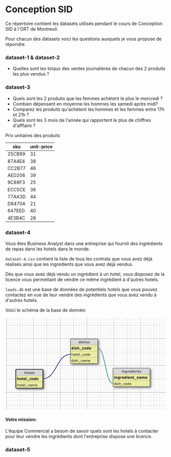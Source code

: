 # Conception SID

Ce répertoire contient les datasets utilisés pendant le cours de Conception SID à l'ORT de Montreuil.

Pour chacun des datasets voici les questions auxquels je vous propose de répondre.

### dataset-1 & dataset-2

- Quelles sont les totaux des ventes journalières de chacun des 2 produits les plus vendus ?

### dataset-3

- Quels sont les 2 produits que les femmes achètent le plus le mercredi ?
- Combien dépensent en moyenne les hommes les samedi après midi?
- Comparez les produits qu'achètent les hommes et les femmes entre 17h et 21h ?
- Quels sont les 3 mois de l'année qui rapportent le plus de chiffres d'afffaire ?

Prix unitaires des produits

| sku    | unit-price |
| ------ | ---------- |
| 25CB99 | 31         |
| 87A4E4 | 38         |
| CC2B77 | 46         |
| AED206 | 39         |
| 9C88F3 | 25         |
| ECC5CE | 36         |
| 77AA3D | 44         |
| D8470A | 21         |
| 647EED | 40         |
| 4E3B4C | 28         |

### dataset-4

Vous êtes Business Analyst dans une entreprise qui fournit des ingrédients de repas dans les hotels dans le monde.

`dataset-4.csv` contient la liste de tous les contrats que vous avez déjà réalisés ainsi que les ingredients que vous avez déjà vendus.

Dès que vous avez déjà vendu un ingrédient à un hotel, vous disposez de la licence vous permettant de vendre ce même ingrédient à d'autres hotels.

`leads.db` est une base de données de potentiels hotels que vous pouvez contactez en vue de leur vendre des ingrédients que vous avez vendu à d'autres hotels.

Voici le schéma de la base de donnée:

![Leads](leads-schema.png)

#### Votre mission:

L'équipe Commercial a besoin de savoir quels sont les hotels à contacter pour leur vendre les ingrédients dont l'entreprise dispose une licence.

### dataset-5
